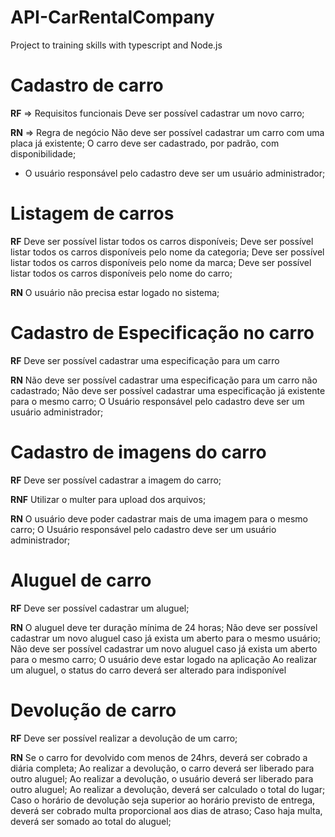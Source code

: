 # API-CarRentalCompany
Project to training skills with typescript and Node.js

# Cadastro de carro

**RF** => Requisitos funcionais
Deve ser possível cadastrar um novo carro;

**RN** => Regra de negócio
Não deve ser possível cadastrar um carro com uma placa já existente;
O carro deve ser cadastrado, por padrão, com disponibilidade;
* O usuário responsável pelo cadastro deve ser um usuário administrador;

# Listagem de carros

**RF**
Deve ser possível listar todos os carros disponíveis;
Deve ser possível listar todos os carros disponíveis pelo nome da categoria;
Deve ser possível listar todos os carros disponíveis pelo nome da marca;
Deve ser possível listar todos os carros disponíveis pelo nome do carro;

**RN**
O usuário não precisa estar logado no sistema;

# Cadastro de Especificação no carro

**RF**
Deve ser possível cadastrar uma especificação para um carro

**RN**
Não deve ser possível cadastrar uma especificação para um carro não cadastrado;
Não deve ser possível cadastrar uma especificação já existente para o mesmo carro;
O Usuário responsável pelo cadastro deve ser um usuário administrador;

# Cadastro de imagens do carro

**RF**
Deve ser possível cadastrar a imagem do carro;

**RNF**
Utilizar o multer para upload dos arquivos;

**RN**
O usuário deve poder cadastrar mais de uma imagem para o mesmo carro;
O Usuário responsável pelo cadastro deve ser um usuário administrador;

# Aluguel de carro

**RF**
Deve ser possível cadastrar um aluguel;

**RN**
O aluguel deve ter duração mínima de 24 horas;
Não deve ser possível cadastrar um novo aluguel caso já exista um aberto para o mesmo usuário;
Não deve ser possível cadastrar um novo aluguel caso já exista um aberto para o mesmo carro;
O usuário deve estar logado na aplicação
Ao realizar um aluguel, o status do carro deverá ser alterado para indisponível

# Devolução de carro

**RF**
Deve ser possível realizar a devolução de um carro;

**RN**
Se o carro for devolvido com menos de 24hrs, deverá ser cobrado a diária completa;
Ao realizar a devolução, o carro deverá ser liberado para outro aluguel;
Ao realizar a devolução, o usuário deverá ser liberado para outro aluguel;
Ao realizar a devolução, deverá ser calculado o total do lugar;
Caso o horário de devolução seja superior ao horário previsto de entrega, deverá ser cobrado multa proporcional aos dias de atraso;
Caso haja multa, deverá ser somado ao total do aluguel;
